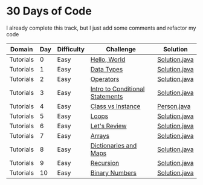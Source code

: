 # 30 Days of Code

I already complete this track, but I just add some comments and refactor my code


| Domain    | Day | Difficulty |Challenge | Solution |
| --------- | --- | ---------- | -------- | -------- |
| Tutorials | 0   | Easy       | [Hello, World](https://www.hackerrank.com/challenges/30-hello-world)  | [Solution.java](src/day0x/day00/helloworld/Solution.java) |
| Tutorials | 1   | Easy       | [Data Types](https://www.hackerrank.com/challenges/30-data-types)  | [Solution.java](src/day0x/day01/datatypes/Solution.java) |
| Tutorials | 2   | Easy       | [Operators](https://www.hackerrank.com/challenges/30-operators)  | [Solution.java](src/day0x/day02/operators/Solution.java) |
| Tutorials | 3   | Easy       | [Intro to Conditional Statements](https://www.hackerrank.com/challenges/30-conditional-statements)  | [Solution.java](src/day0x/day03/condition/Solution.java) |
| Tutorials | 4   | Easy       | [Class vs Instance](https://www.hackerrank.com/challenges/30-class-vs-instance)  | [Person.java](src/day0x/day04/classvsinstance/Person.java) |
| Tutorials | 5   | Easy       | [Loops](https://www.hackerrank.com/challenges/30-loops)  | [Solution.java](src/day0x/day05/loops/Solution.java) |
| Tutorials | 6   | Easy       | [Let's Review](https://www.hackerrank.com/challenges/30-review-loop)  | [Solution.java](src/day0x/day06/letsreview/Solution.java) |
| Tutorials | 7   | Easy       | [Arrays](https://www.hackerrank.com/challenges/30-arrays)  | [Solution.java](src/day0x/day07/arrays/Solution.java) |
| Tutorials | 8   | Easy       | [Dictionaries and Maps](https://www.hackerrank.com/challenges/30-dictionaries-and-maps)  | [Solution.java](src/day0x/day08/dictsandmaps/Solution.java) |
| Tutorials | 9   | Easy       | [Recursion](https://www.hackerrank.com/challenges/30-recursion)  | [Solution.java](src/day0x/day09/recursion/Solution.java) |
| Tutorials | 10  | Easy       | [Binary Numbers](https://www.hackerrank.com/challenges/30-binary-numbers)  | [Solution.java](src/day1x/day09/recursion/Solution.java) |
